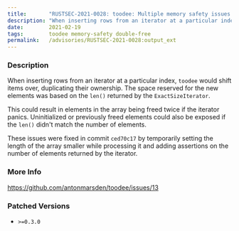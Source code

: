 ```yaml
---
title:       "RUSTSEC-2021-0028: toodee: Multiple memory safety issues in insert_row"
description: "When inserting rows from an iterator at a particular index, toodee would shift items over, duplicating their ownership. The space reserved for the new elements was based on the len returned by the ExactSizeIterator. This could result in elements in the array being freed twice if the iterator panics. Uninitialized or previously freed elements could also be exposed if the len didnt match the number of elements. These issues were fixed in commit ced70c17 by temporarily setting the length of the array smaller while processing it and adding assertions on the number of elements returned by the iterator."
date:        2021-02-19
tags:        toodee memory-safety double-free
permalink:   /advisories/RUSTSEC-2021-0028:output_ext
---
```


### Description

When inserting rows from an iterator at a particular index, `toodee` would shift
items over, duplicating their ownership. The space reserved for the new elements
was based on the `len()` returned by the `ExactSizeIterator`.

This could result in elements in the array being freed twice if the iterator
panics. Uninitialized or previously freed elements could also be exposed if the
`len()` didn't match the number of elements.

These issues were fixed in commit `ced70c17` by temporarily setting the length
of the array smaller while processing it and adding assertions on the number
of elements returned by the iterator.

### More Info

<https://github.com/antonmarsden/toodee/issues/13>

### Patched Versions

- `>=0.3.0`


